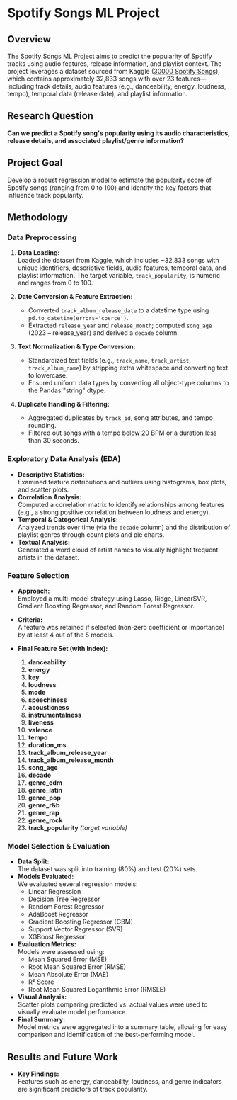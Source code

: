 # Spotify Songs ML Project

## Overview
The Spotify Songs ML Project aims to predict the popularity of Spotify tracks using audio features, release information, and playlist context. The project leverages a dataset sourced from Kaggle ([30000 Spotify Songs](https://www.kaggle.com/datasets/joebeachcapital/30000-spotify-songs)), which contains approximately 32,833 songs with over 23 features—including track details, audio features (e.g., danceability, energy, loudness, tempo), temporal data (release date), and playlist information.

## Research Question
**Can we predict a Spotify song's popularity using its audio characteristics, release details, and associated playlist/genre information?**

## Project Goal
Develop a robust regression model to estimate the popularity score of Spotify songs (ranging from 0 to 100) and identify the key factors that influence track popularity.


## Methodology

### Data Preprocessing
1. **Data Loading:**  
   Loaded the dataset from Kaggle, which includes ~32,833 songs with unique identifiers, descriptive fields, audio features, temporal data, and playlist information. The target variable, `track_popularity`, is numeric and ranges from 0 to 100.

2. **Date Conversion & Feature Extraction:**  
   - Converted `track_album_release_date` to a datetime type using `pd.to_datetime(errors='coerce')`.
   - Extracted `release_year` and `release_month`; computed `song_age` (2023 – release_year) and derived a `decade` column.

3. **Text Normalization & Type Conversion:**  
   - Standardized text fields (e.g., `track_name`, `track_artist`, `track_album_name`) by stripping extra whitespace and converting text to lowercase.
   - Ensured uniform data types by converting all object-type columns to the Pandas "string" dtype.

4. **Duplicate Handling & Filtering:**  
   - Aggregated duplicates by `track_id`, song attributes, and tempo rounding.
   - Filtered out songs with a tempo below 20 BPM or a duration less than 30 seconds.

### Exploratory Data Analysis (EDA)
- **Descriptive Statistics:**  
  Examined feature distributions and outliers using histograms, box plots, and scatter plots.
- **Correlation Analysis:**  
  Computed a correlation matrix to identify relationships among features (e.g., a strong positive correlation between loudness and energy).
- **Temporal & Categorical Analysis:**  
  Analyzed trends over time (via the `decade` column) and the distribution of playlist genres through count plots and pie charts.
- **Textual Analysis:**  
  Generated a word cloud of artist names to visually highlight frequent artists in the dataset.

### Feature Selection
- **Approach:**  
  Employed a multi-model strategy using Lasso, Ridge, LinearSVR, Gradient Boosting Regressor, and Random Forest Regressor.
- **Criteria:**  
  A feature was retained if selected (non-zero coefficient or importance) by at least 4 out of the 5 models.
- **Final Feature Set (with Index):**
  
  1. **danceability**  
  2. **energy**  
  3. **key**  
  4. **loudness**  
  5. **mode**  
  6. **speechiness**  
  7. **acousticness**  
  8. **instrumentalness**  
  9. **liveness**  
  10. **valence**  
  11. **tempo**  
  12. **duration_ms**  
  13. **track_album_release_year**  
  14. **track_album_release_month**  
  15. **song_age**  
  16. **decade**  
  17. **genre_edm**  
  18. **genre_latin**  
  19. **genre_pop**  
  20. **genre_r&b**  
  21. **genre_rap**  
  22. **genre_rock**  
  23. **track_popularity** *(target variable)*

### Model Selection & Evaluation
- **Data Split:**  
  The dataset was split into training (80%) and test (20%) sets.
- **Models Evaluated:**  
  We evaluated several regression models:
  - Linear Regression  
  - Decision Tree Regressor  
  - Random Forest Regressor  
  - AdaBoost Regressor  
  - Gradient Boosting Regressor (GBM)  
  - Support Vector Regressor (SVR)  
  - XGBoost Regressor
- **Evaluation Metrics:**  
  Models were assessed using:
  - Mean Squared Error (MSE)  
  - Root Mean Squared Error (RMSE)  
  - Mean Absolute Error (MAE)  
  - R² Score  
  - Root Mean Squared Logarithmic Error (RMSLE)
- **Visual Analysis:**  
  Scatter plots comparing predicted vs. actual values were used to visually evaluate model performance.
- **Final Summary:**  
  Model metrics were aggregated into a summary table, allowing for easy comparison and identification of the best-performing model.

## Results and Future Work
- **Key Findings:**  
  Features such as energy, danceability, loudness, and genre indicators are significant predictors of track popularity.


